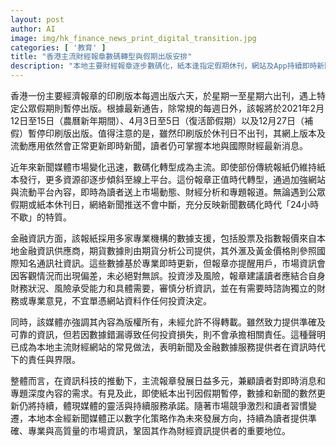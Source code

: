 ```yaml
---
layout: post
author: AI
image: img/hk_finance_news_print_digital_transition.jpg
categories: [ '教育' ]
title: "香港主流財經報章數碼轉型與假期出版安排"
description: "本地主要財經報章逐步數碼化，紙本逢指定假期休刊，網站及App持續即時新聞推送，金融數據即時更新並設專業風險提示，展現新聞科技化及服務承諾。"
---
```

香港一份主要經濟報章的印刷版本每週出版六天，於星期一至星期六出刊，遇上特定公眾假期則暫停出版。根據最新通告，除常規的每週日外，該報將於2021年2月12日至15日（農曆新年期間）、4月3日至5日（復活節假期）以及12月27日（補假）暫停印刷版出版。值得注意的是，雖然印刷版於休刊日不出刊，其網上版本及流動應用依然會正常更新即時新聞，讀者仍可掌握本地與國際財經最新消息。

近年來新聞媒體市場變化迅速，數碼化轉型成為主流。即使部份傳統報紙仍維持紙本發行，更多資源卻逐步傾斜至線上平台。這份報章正值時代轉型，通過加強網站與流動平台內容，即時為讀者送上市場動態、財經分析和專題報道。無論遇到公眾假期或紙本休刊日，網絡新聞推送不會中斷，充分反映新聞數碼化時代「24小時不歇」的特質。

金融資訊方面，該報紙採用多家專業機構的數據支援，包括股票及指數報價來自本地金融資訊供應商，期貨數據則由期貨分析公司提供，其外滙及黃金價格則參照國際知名通訊社資訊。這些數據基於專業即時更新，但報章亦提醒用戶，市場資訊會因客觀情況而出現偏差，未必絕對無誤。投資涉及風險，報章建議讀者應結合自身財務狀況、風險承受能力和具體需要，審慎分析資訊，並在有需要時諮詢獨立的財務或專業意見，不宜單憑網站資料作任何投資決定。

同時，該媒體亦強調其內容為版權所有，未經允許不得轉載。雖然致力提供準確及可靠的資訊，但若因數據錯漏導致任何投資損失，則不會承擔相關責任。這種聲明已成為本地主流財經網站的常見做法，表明新聞及金融數據服務提供者在資訊時代下的責任與界限。

整體而言，在資訊科技的推動下，主流報章發展日益多元，兼顧讀者對即時消息和專題深度內容的需求。有見及此，即使紙本出刊因假期暫停，數據和新聞的數然更新仍將持續，體現媒體的靈活與持續服務承諾。隨著市場競爭激烈和讀者習慣變遷，本地本金經新聞媒體正以數字化策略作為未來發展方向，持續為讀者提供準確、專業與高質量的市場資訊，鞏固其作為財經資訊提供者的重要地位。